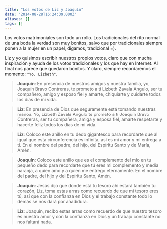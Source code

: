 ```yaml
---
title: "Los votos de Liz y Joaquín"
date: "2014-08-28T16:24:39.000Z"
aliases: []
tags: []
---
```


Los votos matrimoniales son todo un rollo. Los tradicionales del rito normal de una boda la verdad son muy bonitos, salvo que por tradicionales siempre ponen a la mujer en un papel, digamos, tradicional =).

Liz y yo quisimos escribir nuestros propios votos, claro que con mucha inspiración y ayuda de los votos tradicionales y los que hay en Internet. Al final nos parece que quedaron bonitos. Y claro, siempre recordaremos el momento: `"Yo, Lizbeth"`.

> **Joaquin**: En presencia de nuestros amigos y nuestra familia, yo, Joaquín Bravo Contreras, te prometo a tí Lizbeth Zavala Angulo, ser tu compañero, amigo y esposo fiel y amarte, chiquiarte y cuidarte todos los días de mi vida.

> **Liz**: En presencia de Dios que seguramente está tomando nuestras manos. Yo, Lizbeth Zavala Angulo te prometo a tí Joaquín Bravo Contreras, ser tu compañera, amiga y esposa fiel, amarte respetarte y hacerte feliz todos los días de mi vida.

> **Liz**: Coloco este anillo en tu dedo gigantesco para recordarte que al igual que esta circunferencia es infinita, así es mi amor y mi entrega  a ti. En el nombre del padre, del hijo, del Espíritu Santo y de María, Amén.

> **Joaquín**: Coloco este anillo que es el complemento del mío en tu pequeño dedo para recordarte que tú eres mi complemento y media naranja, a quien amo y a quien me entrego eternamente. En el nombre del padre, del hijo y del Espíritu Santo, Amén.

> **Joaquin**: Jesús dijo que donde está tu tesoro ahí estará también tu corazón, Liz, toma estas arras como recuerdo de que mi tesoro eres tú, así que con la confianza en Dios y el trabajo constante todo lo demás se nos dará por añadidura.

> **Liz**: Joaquin, recibo estas arras como recuerdo de que nuestro tesoro es nuestro amor y con la confianza en Dios y un trabajo constante no nos faltará nada.